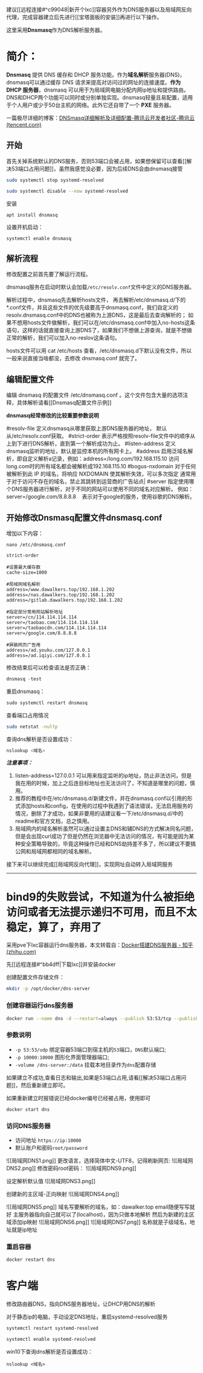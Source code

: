 建议[[远程连接#^c99048|新开个lxc]]容器另外作为DNS服务器以及局域网反向代理，完成容器建立后先进行[[宝塔面板的安装]]再进行以下操作。

这里采用**Dnsmasq**作为DNS解析服务器。

# 简介：
**Dnsmasq** 提供 DNS 缓存和 DHCP 服务功能。作为**域名解析**服务器(DNS)，dnsmasq可以通过缓存 DNS 请求来提高对访问过的网址的连接速度。**作为DHCP 服务器**，dnsmasq 可以用于为局域网电脑分配内网ip地址和提供路由。DNS和DHCP两个功能可以同时或分别单独实现。dnsmasq轻量且易配置，适用于个人用户或少于50台主机的网络。此外它还自带了一个 **PXE** 服务器。

一篇极尽详细的博客：[DNSmasq详细解析及详细配置-腾讯云开发者社区-腾讯云 (tencent.com)](https://cloud.tencent.com/developer/article/1174717)

## 开始

首先关掉系统默认的DNS服务，否则53端口会被占用，如果想保留可以查看[[解决53端口占用问题]]，虽然我感觉没必要，因为后续DNS会由dnsmasq接管
```bash
sudo systemctl stop systemd-resolved
```
```bash
sudo systemctl disable --now systemd-resolved
```

安装
```
apt install dnsmasq
```
设置开机启动：
```
systemctl enable dnsmasq
```

## 解析流程
修改配置之前首先要了解运行流程。

dnsmasq服务在启动时默认会加载`/etc/resolv.conf`文件中定义的DNS服务器。

解析过程中，dnsmasq先去解析hosts文件， 再去解析/etc/dnsmasq.d/下的*.conf文件，并且这些文件的优先级要高于dnsmasq.conf，我们自定义的resolv.dnsmasq.conf中的DNS也被称为上游DNS，这是最后去查询解析的；
如果不想用hosts文件做解析，我们可以在/etc/dnsmasq.conf中加入no-hosts这条语句，这样的话就直接查询上游DNS了，如果我们不想做上游查询，就是不想做正常的解析，我们可以加入no-reslov这条语句。

hosts文件可以用 cat /etc/hosts 查看，/etc/dnsmasq.d下默认没有文件，所以一般来说直接当啥都没，去修改 dnsmasq.conf 就完了。

## 编辑配置文件
编辑 dnsmasq 的配置文件 /etc/dnsmasq.conf 。这个文件包含大量的选项注释，具体解析请看[[Dnsmasq配置文件示例]]

**dnsmasq经常修改的比较重要参数说明**

#resolv-file
定义dnsmasq从哪里获取上游DNS服务器的地址， 默认从/etc/resolv.conf获取。
#strict-order
表示严格按照resolv-file文件中的顺序从上到下进行DNS解析，直到第一个解析成功为止。
#listen-address
定义dnsmasq监听的地址，默认是监控本机的所有网卡上。
#address
启用泛域名解析，即自定义解析a记录，例如：address=/long.com/192.168.115.10 访问long.com时的所有域名都会被解析成192.168.115.10
#bogus-nxdomain
对于任何被解析到此 IP 的域名，将响应 NXDOMAIN 使其解析失效，可以多次指定 通常用于对于访问不存在的域名，禁止其跳转到运营商的广告站点|
#server
指定使用哪个DNS服务器进行解析，对于不同的网站可以使用不同的域名对应解析。 例如：server=/google.com/8.8.8.8    表示对于google的服务，使用谷歌的DNS解析。


## 开始修改Dnsmasq配置文件dnsmasq.conf

增加以下内容：
```
nano /etc/dnsmasq.conf
```

```
strict-order

#设置最大缓存数
cache-size=1000

#局域网域名解析
address=/www.dawalkers.top/192.168.1.202
address=/nas.dawalkers.top/192.168.1.202
address=/gitlab.dawalkers.top/192.168.1.202

#指定部分常用网站解析地址
server=/cn/114.114.114.114
server=/taobao.com/114.114.114.114
server=/taobaocdn.com/114.114.114.114
server=/google.com/8.8.8.8

#屏蔽网页广告用
address=/ad.youku.com/127.0.0.1
address=/ad.iqiyi.com/127.0.0.1
```


修改结束后可以检查语法是否正确：
```php
dnsmasq -test
```
重启dnsmasq：
```php
sudo systemctl restart dnsmasq
```


查看端口占用情况
```bash
sudo netstat -nultp
```

查询dns解析是否设置成功：
```php
nslookup <域名>
```



***注意事项：***
1. listen-address=127.0.0.1   可以用来指定监听的ip地址，防止非法访问，但是我在用的时候，加上之后连目标地址也无法访问了，不知道是哪里的问题，慎用。
2. 推荐的教程中在/etc/dnsmasq.d/新建文件，并在dnsmasq.conf以引用的形式添加hosts和config，在使用的过程中我遇到了语法错误，无法启用服务的情况，删除了才成功，如果非要用的话建议看一下/etc/dnsmasq.d/中的readme和官方文档，总之慎用。
3. 局域网内的域名解析虽然可以通过设置主DNS和辅DNS的方式解决同名问题，但是会出现curl成功了但是仍然在浏览器中无法访问的情况，有可能是因为某种安全策略导致的，毕竟这种操作已经和DNS劫持差不多了，所以建议不要搞公网和局域网都相同的域名解析。



接下来可以继续完成[[局域网反向代理]]，实现网址自动转入局域网服务






***








# bind9的失败尝试，不知道为什么被拒绝访问或者无法提示递归不可用，而且不太稳定，算了，弃用了


采用pve下lxc容器运行dns服务器，本文转载自：[Docker搭建DNS服务器 - 知乎 (zhihu.com)](https://zhuanlan.zhihu.com/p/615495383)

先[[远程连接#^bb4dff|下载lxc]]并安装docker

创建配置文件存储文件：
```bash
mkdir -p /opt/docker/dns-server
```

### **创建容器运行dns服务器**

```bash
docker run --name dns -d --restart=always --publish 53:53/tcp --publish 53:53/udp --publish 10000:10000/tcp --volume /opt/docker/dns-server:/data sameersbn/bind:latest
```

### **参数说明**

- `-p 53:53/udp` 绑定容器53端口到宿主机的`53`端口，`DNS`默认端口;
- `-p 10000:10000` 图形化界面管理器端口;
- `-volume /dns-server:/data` 挂载本地目录作为`dns`配置存储


如果建立不成功,查看日志和输出,如果是53端口占用,请看[[解决53端口占用问题]]，然后重新建立即可。

如果重新建立时报错说已经docker编号已经被占用，使用即可
```
docker start dns
```

### **访问DNS服务器**

- 访问地址 `https://ip:10000`
- 默认账户和密码`root/password`

![[局域网DNS1.png]]
更改语言，选择简体中文-UTF8，记得刷新网页:
![[局域网DNS2.png]]
修改密码root密码：
![[局域网DNS9.png]]

设定解析默认值
![[局域网DNS3.png]]

创建新的主区域-正向映射
![[局域网DNS4.png]]

![[局域网DNS5.png]]
域名写要解析的域名，如：dawalker.top
email随便写写就好
主服务器指向自己就可以了(localhost)，因为只做本地解析
然后为新建的主区域添加ip映射
![[局域网DNS6.png]]
![[局域网DNS7.png]]
名称就是子级域名，地址就是ip地址

### **重启容器**
```bash
docker restart dns
```

# 客户端

修改路由器DNS，指向DNS服务器地址，让DHCP用DNS的解析

对于静态ip的电脑，手动设定DNS地址，重启systemd-resolved服务
```bash
systemctl restart systemd-resolved

systemctl enable systemd-resolved
```

win10下查询dns解析是否设置成功：
```
nslookup <域名>
```